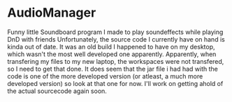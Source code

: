 # AudioManager
Funny little Soundboard program I made to play soundeffects while playing DnD with friends
Unfortunately, the source code I currently have on hand is kinda out of date. It was an old build I happened to have on my desktop, which wasn't the most well developed one apparently. Apparently, when transfering my files to my new laptop, the workspaces were not transfered, so I need to get that done. It does seem that the jar file i had had with the code is one of the more developed version (or atleast, a much more developed version) so look at that one for now. I'll work on getting ahold of the actual sourcecode again soon.
